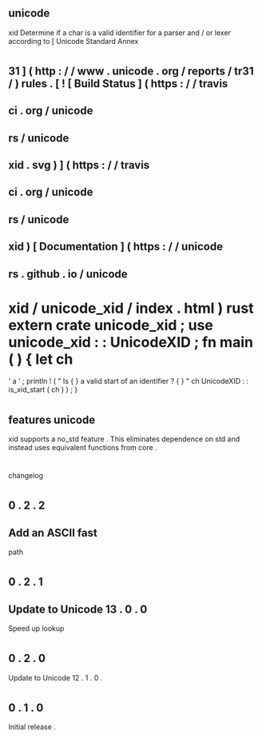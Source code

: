 #
unicode
-
xid
Determine
if
a
char
is
a
valid
identifier
for
a
parser
and
/
or
lexer
according
to
[
Unicode
Standard
Annex
#
31
]
(
http
:
/
/
www
.
unicode
.
org
/
reports
/
tr31
/
)
rules
.
[
!
[
Build
Status
]
(
https
:
/
/
travis
-
ci
.
org
/
unicode
-
rs
/
unicode
-
xid
.
svg
)
]
(
https
:
/
/
travis
-
ci
.
org
/
unicode
-
rs
/
unicode
-
xid
)
[
Documentation
]
(
https
:
/
/
unicode
-
rs
.
github
.
io
/
unicode
-
xid
/
unicode_xid
/
index
.
html
)
rust
extern
crate
unicode_xid
;
use
unicode_xid
:
:
UnicodeXID
;
fn
main
(
)
{
let
ch
=
'
a
'
;
println
!
(
"
Is
{
}
a
valid
start
of
an
identifier
?
{
}
"
ch
UnicodeXID
:
:
is_xid_start
(
ch
)
)
;
}
#
features
unicode
-
xid
supports
a
no_std
feature
.
This
eliminates
dependence
on
std
and
instead
uses
equivalent
functions
from
core
.
#
changelog
#
#
0
.
2
.
2
-
Add
an
ASCII
fast
-
path
#
#
0
.
2
.
1
-
Update
to
Unicode
13
.
0
.
0
-
Speed
up
lookup
#
#
0
.
2
.
0
-
Update
to
Unicode
12
.
1
.
0
.
#
#
0
.
1
.
0
-
Initial
release
.
